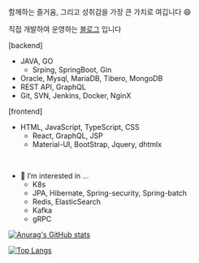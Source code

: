 함께하는 즐거움, 그리고 성취감을 가장 큰 가치로 여깁니다 😄

직접 개발하여 운영하는 [블로그](http://crispyblog.kr/) 입니다

[backend]
- JAVA, GO
  - Srping, SpringBoot, Gin
- Oracle, Mysql, MariaDB, Tibero, MongoDB
- REST API, GraphQL
- Git, SVN, Jenkins, Docker, NginX

[frontend]
- HTML, JavaScript, TypeScript, CSS
  - React, GraphQL, JSP
  - Material-UI, BootStrap, Jquery, dhtmlx
<br>

- 🌱 I’m interested in ...
  - K8s
  - JPA, Hibernate, Spring-security, Spring-batch
  - Redis, ElasticSearch
  - Kafka
  - gRPC


[![Anurag's GitHub stats](https://github-readme-stats.vercel.app/api?username=basepage90)](https://github.com/basepage90)


[![Top Langs](https://github-readme-stats.vercel.app/api/top-langs/?username=basepage90&layout=compact)](https://github.com/basepage90)
<!--
**basepage90/basepage90** is a ✨ _special_ ✨ repository because its `README.md` (this file) appears on your GitHub profile.

Here are some ideas to get you started:

- 🔭 I’m currently working on ...
- 🌱 I’m currently learning ...
- 👯 I’m looking to collaborate on ...
- 🤔 I’m looking for help with ...
- 💬 Ask me about ...
- 📫 How to reach me: ...
- 😄 Pronouns: ...
- ⚡ Fun fact: ...
-->
